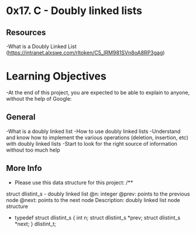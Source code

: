 # 0x17. C - Doubly linked lists

## Resources
-What is a Doubly Linked List (https://intranet.alxswe.com/rltoken/C5_IRM981SVn8oA8RP3gag)

# Learning Objectives
-At the end of this project, you are expected to be able to explain to anyone, without the help of Google:

## General
-What is a doubly linked list
-How to use doubly linked lists
-Understand and know how to implement the various operations (deletion, insertion, etc) with doubly linked lists
-Start to look for the right source of information without too much help

## More Info
- Please use this data structure for this project:
/**

struct dlistint_s - doubly linked list
@n: integer
@prev: points to the previous node
@next: points to the next node
Description: doubly linked list node structure

- typedef struct dlistint_s { int n; struct dlistint_s *prev; struct dlistint_s *next; } dlistint_t;

